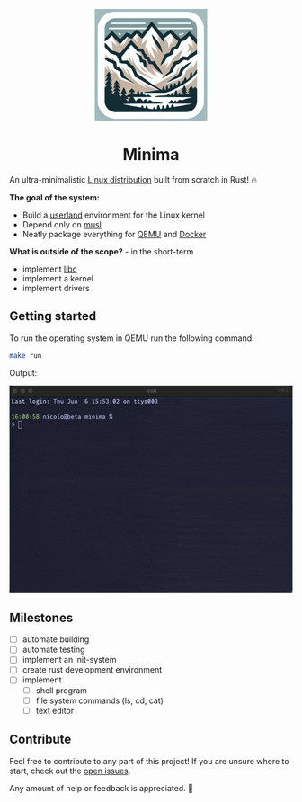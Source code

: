 <div>
    <p align="center"><img src="media/logo.png" height="200px" width="200px" /></p>
    <h1 align="center">Minima</h1>
</div>

An ultra-minimalistic [Linux distribution](https://en.wikipedia.org/wiki/Linux_distribution) built from scratch in Rust! 🔥

**The goal of the system:**
- Build a [userland](https://en.wikipedia.org/wiki/User_space_and_kernel_space) environment for the Linux kernel
- Depend only on [musl](https://musl.libc.org)
- Neatly package everything for [QEMU](https://en.wikipedia.org/wiki/QEMU) and [Docker](https://en.wikipedia.org/wiki/Docker_(software))

**What is outside of the scope?** - in the short-term
- implement [libc](https://en.wikipedia.org/wiki/C_standard_library)
- implement a kernel
- implement drivers

## Getting started
To run the operating system in QEMU run the following command:
```bash
make run
```

Output:

<img src="media/boot.gif"/>


## Milestones
- [ ] automate building
- [ ] automate testing
- [ ] implement an init-system
- [ ] create rust development environment
- [ ] implement
    - [ ] shell program
    - [ ] file system commands (ls, cd, cat)
    - [ ] text editor

## Contribute
Feel free to contribute to any part of this project! If you are unsure where to start, check out the [open issues](https://github.com/ridulfo/minima/issues).

Any amount of help or feedback is appreciated. 🙏
